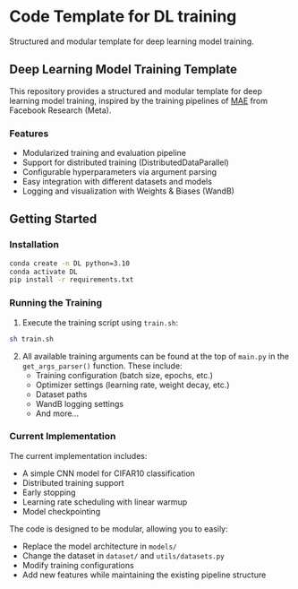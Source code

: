 # Code Template for DL training 

Structured and modular template for deep learning model training.

## Deep Learning Model Training Template

This repository provides a structured and modular template for deep learning model training, inspired by the training pipelines of [MAE](https://github.com/facebookresearch/mae) from Facebook Research (Meta).

### Features
- Modularized training and evaluation pipeline
- Support for distributed training (DistributedDataParallel)
- Configurable hyperparameters via argument parsing
- Easy integration with different datasets and models
- Logging and visualization with Weights & Biases (WandB)

## Getting Started

### Installation
```bash
conda create -n DL python=3.10
conda activate DL
pip install -r requirements.txt
```

### Running the Training
1. Execute the training script using `train.sh`:
```bash
sh train.sh
```

2. All available training arguments can be found at the top of `main.py` in the `get_args_parser()` function. These include:
   - Training configuration (batch size, epochs, etc.)
   - Optimizer settings (learning rate, weight decay, etc.)
   - Dataset paths
   - WandB logging settings
   - And more...

### Current Implementation
The current implementation includes:
- A simple CNN model for CIFAR10 classification
- Distributed training support
- Early stopping
- Learning rate scheduling with linear warmup
- Model checkpointing

The code is designed to be modular, allowing you to easily:
- Replace the model architecture in `models/`
- Change the dataset in `dataset/` and `utils/datasets.py`
- Modify training configurations
- Add new features while maintaining the existing pipeline structure